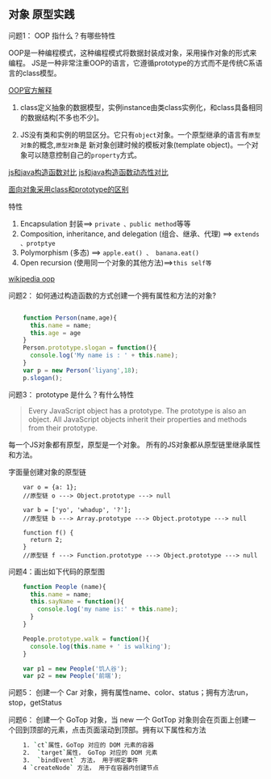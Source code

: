 ## 对象 原型实践

问题1： OOP 指什么？有哪些特性

OOP是一种编程模式，这种编程模式将数据封装成对象，采用操作对象的形式来编程。
JS是一种非常注重OOP的语言，它遵循prototype的方式而不是传统C系语言的class模型。

[OOP官方解释](https://developer.mozilla.org/en-US/docs/Glossary/OOP)

1. class定义抽象的数据模型，实例instance由类class实例化，和class具备相同的数据结构[不多也不少]。

2. JS没有类和实例的明显区分。它只有`object`对象。一个原型继承的语言有`原型对象`的概念,`原型对象`是
新对象创建时候的模板对象(template object)。一个对象可以随意控制自己的`property`方式。

[js和java构造函数对比](./assets/js_java_constructor.png)
[js和java构造函数动态性对比](./assets/js_java_flexible_constructor.png)

[面向对象采用class和prototype的区别](https://developer.mozilla.org/en-US/docs/Web/JavaScript/Guide/Details_of_the_Object_Model#Class-based_vs._prototype-based_languages)


特性


1. Encapsulation 封装==> `private 、public method`等等
2. Composition, inheritance, and delegation (组合、继承、代理) ==> `extends 、protptye`
3. Polymorphism (多态) ==> `apple.eat() 、 banana.eat()`
4. Open recursion (使用同一个对象的其他方法)==>`this self等`

[wikipedia oop](https://en.wikipedia.org/wiki/Object-oriented_programming)



问题2： 如何通过构造函数的方式创建一个拥有属性和方法的对象? 

```js

	function Person(name,age){
	  this.name = name;
	  this.age = age
	}
	Person.prototype.slogan = function(){
	  console.log('My name is : ' + this.name);
	}
	var p = new Person('liyang',18);
	p.slogan();

```
问题3： prototype 是什么？有什么特性 

> Every JavaScript object has a prototype. 
  The prototype is also an object. 
  All JavaScript objects inherit their properties and methods from their prototype.

每一个JS对象都有原型，原型是一个对象。
所有的JS对象都从原型链里继承属性和方法。  

字面量创建对象的原型链

```
	var o = {a: 1};
	//原型链 o ---> Object.prototype ---> null

	var b = ['yo', 'whadup', '?'];
	//原型链 b ---> Array.prototype ---> Object.prototype ---> null

	function f() {
	  return 2;
	}
	//原型链 f ---> Function.prototype ---> Object.prototype ---> null

```





问题4：画出如下代码的原型图

```js
	function People (name){
	  this.name = name;
	  this.sayName = function(){
	    console.log('my name is:' + this.name);
	  }
	}

	People.prototype.walk = function(){
	  console.log(this.name + ' is walking');  
	}

	var p1 = new People('饥人谷');
	var p2 = new People('前端');
```

问题5： 创建一个 Car 对象，拥有属性name、color、status；拥有方法run，stop，getStatus 

问题6： 创建一个 GoTop 对象，当 new 一个 GotTop 对象则会在页面上创建一个回到顶部的元素，点击页面滚动到顶部。拥有以下属性和方法

```bash
	1. `ct`属性，GoTop 对应的 DOM 元素的容器
	2.  `target`属性， GoTop 对应的 DOM 元素
	3.  `bindEvent` 方法， 用于绑定事件
	4 `createNode` 方法， 用于在容器内创建节点

```